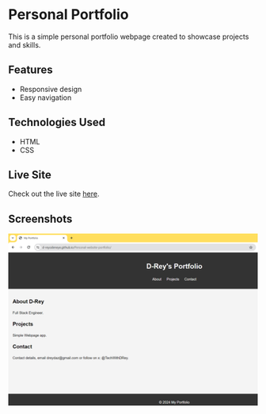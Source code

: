 # Personal Portfolio

This is a simple personal portfolio webpage created to showcase projects and skills.

## Features
- Responsive design
- Easy navigation

## Technologies Used
- HTML
- CSS

## Live Site
Check out the live site [here](https://D-ReyOdeneye.github.io/Personal-website-portfolio).

## Screenshots
![Screenshot](screenshot.png)